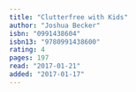 ```yaml
---
title: "Clutterfree with Kids"
author: "Joshua Becker"
isbn: "0991438604"
isbn13: "9780991438600"
rating: 4
pages: 197
read: "2017-01-21"
added: "2017-01-17"
---
```


